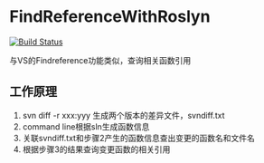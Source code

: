 # FindReferenceWithRoslyn
[![Build Status](https://travis-ci.org/nicebug/FindReferenceWithRoslyn.svg?branch=master)](https://travis-ci.org/nicebug/FindReferenceWithRoslyn)

与VS的Findreference功能类似，查询相关函数引用

## 工作原理
1. svn diff -r xxx:yyy 生成两个版本的差异文件，svndiff.txt
2. command line根据sln生成函数信息
3. 关联svndiff.txt和步骤2产生的函数信息查出变更的函数名和文件名
4. 根据步骤3的结果查询变更函数的相关引用